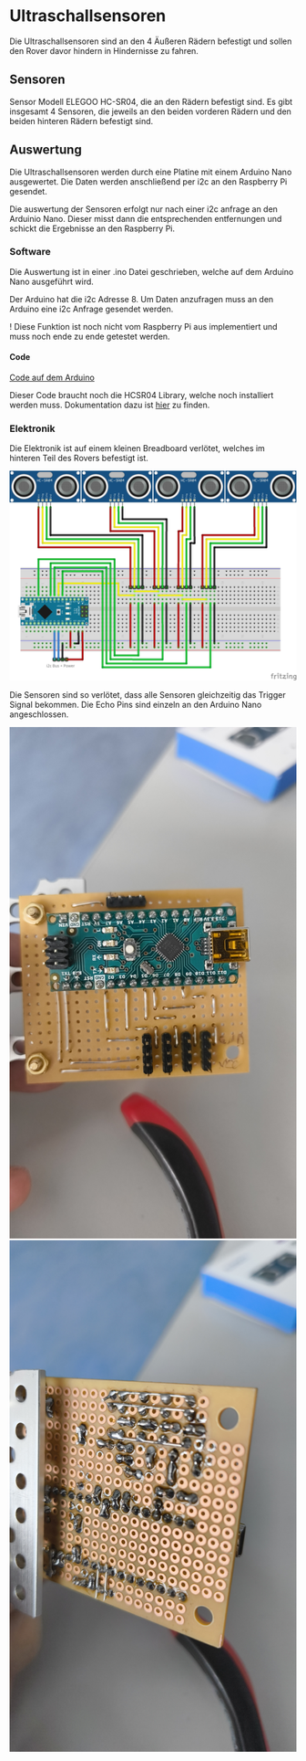 # Ultraschallsensoren

Die Ultraschallsensoren sind an den 4 Äußeren Rädern befestigt und sollen den Rover davor hindern in Hindernisse zu fahren.

## Sensoren
Sensor Modell ELEGOO HC-SR04, die an den Rädern befestigt sind.
Es gibt insgesamt 4 Sensoren, die jeweils an den beiden vorderen Rädern und den beiden hinteren Rädern befestigt sind.

## Auswertung
Die Ultraschallsensoren werden durch eine Platine mit einem Arduino Nano ausgewertet. Die Daten werden anschließend per i2c an den Raspberry Pi gesendet.

Die auswertung der Sensoren erfolgt nur nach einer i2c anfrage an den Arduinio Nano. Dieser misst dann die entsprechenden entfernungen und schickt die Ergebnisse an den Raspberry Pi.

### Software
Die Auswertung ist in einer .ino Datei geschrieben, welche auf dem Arduino Nano ausgeführt wird.

Der Arduino hat die i2c Adresse 8. Um Daten anzufragen muss an den Arduino eine i2c Anfrage gesendet werden.

! Diese Funktion ist noch nicht vom Raspberry Pi aus implementiert und muss noch ende zu ende getestet werden.


#### Code
[Code auf dem Arduino](../../../files/ultraschallsensor/RoverUltrasonicSlave/RoverUltrasonicSlave.ino)

Dieser Code braucht noch die HCSR04 Library, welche noch installiert werden muss. Dokumentation dazu ist [hier](https://github.com/gamegine/HCSR04-ultrasonic-sensor-lib) zu finden.

### Elektronik

Die Elektronik ist auf einem kleinen Breadboard verlötet, welches im hinteren Teil des Rovers befestigt ist.

![Elektronik](RoverUltrasonicSensor_Steckplatine.jpg)

Die Sensoren sind so verlötet, dass alle Sensoren gleichzeitig das Trigger Signal bekommen. Die Echo Pins sind einzeln an den Arduino Nano angeschlossen.

![Elektronik Vorne](IMG_20250626_110843624.jpg)
![Elektronik Hinten](IMG_20250626_110848302.jpg)